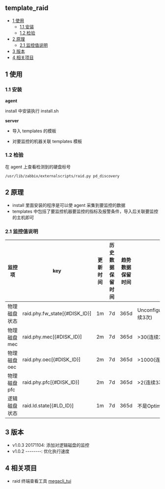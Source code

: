## template_raid

<!-- vim-markdown-toc GFM -->
* [1 使用](#1-使用)
    * [1.1 安装](#11-安装)
    * [1.2 检验](#12-检验)
* [2 原理](#2-原理)
    * [2.1 监控值说明](#21-监控值说明)
* [3 版本](#3-版本)
* [4 相关项目](#4-相关项目)

<!-- vim-markdown-toc -->

## 1 使用

### 1.1 安装

**agent**

install 中安装执行 install.sh

**server**

* 导入 templates 的模板

* 对要监控的机器关联 templates 模板

### 1.2 检验

在 agent 上查看检测到的硬盘标号
```
/usr/lib/zabbix/externalscripts/raid.py pd_discovery
```

## 2 原理

* install 里面安装的程序是可以使 agent 采集到要监控的数据
* templates 中包括了要监控机器要监控的指标及报警条件，导入后关联要监控的主机即可

### 2.1 监控值说明

|监控项|key|更新时间|历史数据保留时间|趋势数据保留时间|触发器|
|---|---|---|---|---|---|
|物理磁盘状态|raid.phy.fw_state[{#DISK_ID}]|1m|7d|365d|Unconfigured(bad),Failed(连续3次)
|物理磁盘mec|raid.phy.mec[{#DISK_ID}]|2m|7d|365d|>30(连续3次)|
|物理磁盘oec|raid.phy.oec[{#DISK_ID}]|2m|7d|365d|>1000(连续3次)|
|物理磁盘pfc|raid.phy.pfc[{#DISK_ID}]|2m|7d|365d|>2(连续3次)|
|逻辑磁盘状态|raid.ld.state[{#LD_ID}]|1m|7d|365d|不是Optimal状态(连续3次)|

## 3 版本

* v1.0.3 20171104: 添加对逻辑磁盘的监控
* v1.0.2 --------: 优化执行速度

## 4 相关项目

* raid 终端查看工具 [megacli_tui](https://github.com/BillWang139967/megacli_tui)

